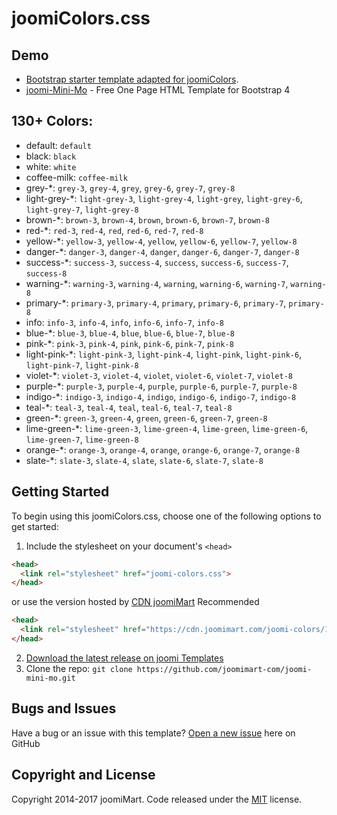 # joomiColors.css
## Demo 
* [Bootstrap starter template adapted for joomiColors](https://templates.joomimart.com/demo/free/starter-template/starter-template.html).
* [joomi-Mini-Mo](https://templates.joomimart.com/demo/free/joomi-mini-mo/demo.html) - Free One Page HTML Template for Bootstrap 4

## 130+ Colors:
 * default: `default`
 * black: `black`
 * white: `white`
 * coffee-milk: `coffee-milk`
 * grey-*: `grey-3`, `grey-4`, `grey`, `grey-6`, `grey-7`, `grey-8`
 * light-grey-*: `light-grey-3`, `light-grey-4`, `light-grey`, `light-grey-6`, `light-grey-7`, `light-grey-8`
 * brown-*: `brown-3`, `brown-4`, `brown`, `brown-6`, `brown-7`, `brown-8`
 * red-*: `red-3`, `red-4`, `red`, `red-6`, `red-7`, `red-8`
 * yellow-*: `yellow-3`, `yellow-4`, `yellow`, `yellow-6`, `yellow-7`, `yellow-8`
 * danger-*: `danger-3`, `danger-4`, `danger`, `danger-6`, `danger-7`, `danger-8`
 * success-*: `success-3`, `success-4`, `success`, `success-6`, `success-7`, `success-8`
 * warning-*: `warning-3`, `warning-4`, `warning`, `warning-6`, `warning-7`, `warning-8`
 * primary-*: `primary-3`, `primary-4`, `primary`, `primary-6`, `primary-7`, `primary-8`
 * info: `info-3`, `info-4`, `info`, `info-6`, `info-7`, `info-8`
 * blue-*: `blue-3`, `blue-4`, `blue`, `blue-6`, `blue-7`, `blue-8`
 * pink-*: `pink-3`, `pink-4`, `pink`, `pink-6`, `pink-7`, `pink-8`
 * light-pink-*: `light-pink-3`, `light-pink-4`, `light-pink`, `light-pink-6`, `light-pink-7`, `light-pink-8`
 * violet-*: `violet-3`, `violet-4`, `violet`, `violet-6`, `violet-7`, `violet-8`
 * purple-*: `purple-3`, `purple-4`, `purple`, `purple-6`, `purple-7`, `purple-8`
 * indigo-*: `indigo-3`, `indigo-4`, `indigo`, `indigo-6`, `indigo-7`, `indigo-8`
 * teal-*: `teal-3`, `teal-4`, `teal`, `teal-6`, `teal-7`, `teal-8`
 * green-*: `green-3`, `green-4`, `green`, `green-6`, `green-7`, `green-8`
 * lime-green-*: `lime-green-3`, `lime-green-4`, `lime-green`, `lime-green-6`, `lime-green-7`, `lime-green-8`
 * orange-*: `orange-3`, `orange-4`, `orange`, `orange-6`, `orange-7`, `orange-8`
 * slate-*: `slate-3`, `slate-4`, `slate`, `slate-6`, `slate-7`, `slate-8`

## Getting Started

To begin using this joomiColors.css, choose one of the following options to get started:

1. Include the stylesheet on your document's `<head>`
  ```html
  <head>
    <link rel="stylesheet" href="joomi-colors.css">
  </head>
  ```
  or use the version hosted by [CDN joomiMart](https://cdn.joomimart.com/joomi-colors/1.0.1/css/joomi-colors.css) Recommended
  ```html
  <head>
    <link rel="stylesheet" href="https://cdn.joomimart.com/joomi-colors/1.0.1/css/joomi-colors.css">
  </head>
  ```
2. [Download the latest release on joomi Templates](https://github.com/joomimart-com/joomi-colors/releases)
3. Clone the repo: `git clone https://github.com/joomimart-com/joomi-mini-mo.git`

## Bugs and Issues

Have a bug or an issue with this template? [Open a new issue](https://github.com/joomimart-com/joomi-colors/issues) here on GitHub

## Copyright and License

Copyright 2014-2017 joomiMart.
Code released under the [MIT](https://github.com/joomimart-com/joomi-colors/blob/master/LICENSE) license.
